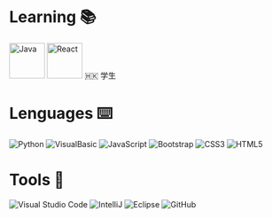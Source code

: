 # Learning 📚
<img src="https://cdn.jsdelivr.net/gh/devicons/devicon@latest/icons/java/java-original.svg" alt="Java" width=64  height=64/>
<img src="(https://cdn.jsdelivr.net/gh/devicons/devicon@latest/icons/react/react-original.svg" alt="React" width=64 height=64/>
🇭🇰 学生

# Lenguages ⌨️
![Python](https://cdn.jsdelivr.net/gh/devicons/devicon@latest/icons/python/python-original.svg "width=32 height=32")
![VisualBasic](https://cdn.jsdelivr.net/gh/devicons/devicon@latest/icons/visualbasic/visualbasic-original.svg "width=32 height=32")
![JavaScript](https://cdn.jsdelivr.net/gh/devicons/devicon@latest/icons/javascript/javascript-original.svg "width=32 height=32")
![Bootstrap](https://cdn.jsdelivr.net/gh/devicons/devicon@latest/icons/bootstrap/bootstrap-original.svg "width=32 height=32")
![CSS3](https://cdn.jsdelivr.net/gh/devicons/devicon@latest/icons/css3/css3-original.svg "width=32 height=32")
![HTML5](https://cdn.jsdelivr.net/gh/devicons/devicon@latest/icons/html5/html5-original.svg "width=32 height=32")
![]()

# Tools 🔨
![Visual Studio Code](https://cdn.jsdelivr.net/gh/devicons/devicon@latest/icons/vscode/vscode-original.svg "width=32 height=32")
![IntelliJ](https://cdn.jsdelivr.net/gh/devicons/devicon@latest/icons/intellij/intellij-original.svg "width=32 height=32")
![Eclipse](https://cdn.jsdelivr.net/gh/devicons/devicon@latest/icons/eclipse/eclipse-original.svg "width=32 height=32")
![GitHub](https://cdn.jsdelivr.net/gh/devicons/devicon@latest/icons/github/github-original.svg "width=32 height=32")